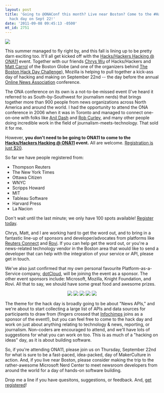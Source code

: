 ```yaml
---
layout: post
title: 'Going to @ONAConf this month? Live near Boston? Come to the #HacksHackers
  hack day on Sept 22!'
date: '2011-09-08 09:45:13 -0500'
mt_id: 2751
---
```


<img src="http://hackshackers.com/wp-content/uploads/2011/08/Hacks-Hackers-Hacking-ONA11-logo-450.jpg" align="center" />

This summer managed to fly right by, and this fall is lining up to be pretty darn exciting too. It'll all get kicked off with the [Hacks/Hackers Hacking @ ONA11](http://hackshackers.com/hacking-at-ona11/) event. Together with our friends [Chrys Wu](https://twitter.com/macdiva) of Hacks/Hackers and [Matt Carrol](https://twitter.com/@GlobeMattC) of the Boston Globe (and one of the organizers behind [The Boston Hack Day Challenge](http://beta.boston.com/hackday)), Mozilla is helping to pull together a kick-ass day of hacking and making on September 22nd -- the day before the annual [Online News Association](http://ona11.journalists.org/) conference.

The ONA conference on its own is a not-to-be-missed event (I've heard it referred to as South-by-Southwest for journalism nerds) that brings together more than 900 people from news organizations across North America and around the world. I had the opportunity to attend the ONA conference in 2006 when it was in Toronto and managed to connect one-on-one with folks like [Anil Dash](https://twitter.com/anildash) and [Rob Curley](https://twitter.com/#!/robcurley), and many other people doing incredible work in the field of journalism-meets-technology. That sold it for me.

However, **you don't need to be going to ONA11 to come to the [Hacks/Hackers Hacking @ ONA11]() event.** All are welcome. [Registration is just $20](http://journalists.org/events/event_details.asp?id=165276).

So far we have people registered from:

- Thompson Reuters
- The New York Times
- Ottawa Citizen
- WNYC
- Scripps Howard
- MIT
- Tableau Software
- Harvard Press
- La Nacion

Don't wait until the last minute; we only have 100 spots available! [Register today](http://journalists.org/events/event_details.asp?id=165276).

Chrys, Matt, and I are working hard to get the word out, and to bring in a fantastic line-up of sponsors and developer/advocates from platforms like [Reuters Connect](http://reutersconnect.com/) and [Rovi](http://www.rovicorp.com/). If you can help get the word out, or you're a news-related technology vendor in the Boston area that would like to send a developer that can help with the integration of your service or API, please get in touch.

We've also just confirmed that my own personal favourite Platform-as-a-Service company, [dotCloud](http://dotcloud.com), will be joining the event as a sponsor. The other event sponsors include: Microsoft, Mozilla, Knight Foundation, and Rovi. All that to say, we should have some great food and awesome prizes.

<div align="center">
<img src="http://hackshackers.com/wp-content/uploads/2011/08/microsoft-nerd-center.jpg" />
<img src="http://hackshackers.com/wp-content/uploads/2011/08/kflogo-200.jpg" />
<img src="http://hackshackers.com/wp-content/uploads/2011/08/knight-mozilla-partnership.jpg" />
<img src="http://hackshackers.com/wp-content/uploads/2011/08/rovi.jpg" />
<img src="http://www.dotcloud.com/static/img/logo.png" />
</div>

The theme for the hack day is broadly going to be about "News APIs," and we're about to start collecting a large list of APIs and data sources for participants to draw from (fingers crossed that [Infochimps](http://www.infochimps.com/) joins as a sponsor of the event!), but you can feel free to come to the hack day and work on just about anything relating to technology & news, reporting, or journalism. Non-coders are encouraged to attend, and we'll have lots of suggestions for what you can work on too. This is as much of a "hacking on ideas" day, as it is about building software.

So, if you're attending ONA11, please join us on Thursday, September 22nd for what is sure to be a fast-paced, idea-packed, day of MakerCulture in action. And, if you live near Boston, please consider making the trip to the rather-awesome Microsoft Nerd Center to meet newsroom developers from around the world for a day of hands-on software building.

Drop me a line if you have quesitons, suggestions, or feedback. And, [get registered](http://journalists.org/events/event_details.asp?id=165276)!
